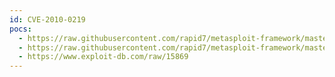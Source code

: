 ```yaml
---
id: CVE-2010-0219
pocs:
  - https://raw.githubusercontent.com/rapid7/metasploit-framework/master/modules/auxiliary/scanner/http/axis_login.rb
  - https://raw.githubusercontent.com/rapid7/metasploit-framework/master/modules/exploits/multi/http/axis2_deployer.rb
  - https://www.exploit-db.com/raw/15869
---
```

